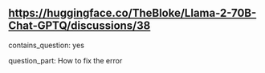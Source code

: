 ## https://huggingface.co/TheBloke/Llama-2-70B-Chat-GPTQ/discussions/38

contains_question: yes

question_part: How to fix the error